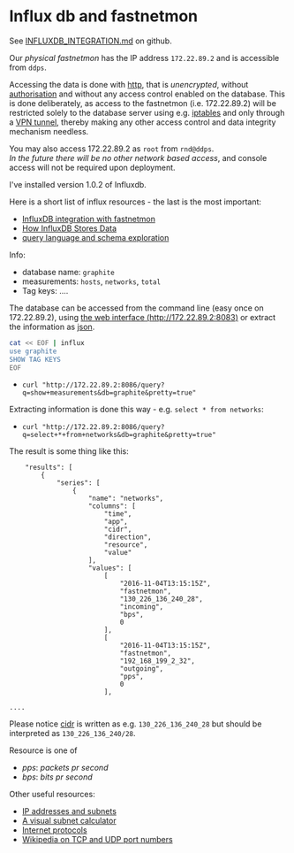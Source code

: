 
# Influx db and fastnetmon

See
[INFLUXDB_INTEGRATION.md](https://github.com/FastVPSEestiOu/fastnetmon/blob/master/docs/INFLUXDB_INTEGRATION.md)
on github.

Our _physical fastnetmon_ has the IP address ``172.22.89.2`` and is accessible from ``ddps``.

Accessing the data is done with
[http](https://en.wikipedia.org/wiki/Hypertext_Transfer_Protocol), that is
_unencrypted_, without
[authorisation](https://en.wikipedia.org/wiki/Basic_access_authentication) and
without any access control enabled on the database. This is done deliberately,
as access to the fastnetmon (i.e. 172.22.89.2) will be restricted solely to the
database server using e.g. [iptables](https://en.wikipedia.org/wiki/Iptables)
and only through a [VPN tunnel](https://en.wikipedia.org/wiki/OpenVPN), thereby
making any other access control and data integrity mechanism needless.

You may also access 172.22.89.2 as ``root`` from ``rnd@ddps``.        
_In the future there will be no other network based access_, and console access
will not be required upon deployment.

I've installed version 1.0.2 of Influxdb.

Here is a short list of influx resources - the last is the most important:

  - [InfluxDB integration with fastnetmon](https://github.com/FastVPSEestiOu/fastnetmon/blob/master/docs/INFLUXDB_INTEGRATION.md)
  - [How InfluxDB Stores Data](http://grisha.org/blog/2015/03/20/influxdb-data/)
  - [query language and schema exploration](https://docs.influxdata.com/influxdb/v1.0/query_language/schema_exploration/)

Info:        

  - database name: ``graphite``
  - measurements: ``hosts``, ``networks``, ``total``
  - Tag keys: .... 

The database can be accessed from the command line (easy once on 172.22.89.2),
using [the web interface (http://172.22.89.2:8083)](http://172.22.89.2:8083) or
extract the information as [json](https://en.wikipedia.org/wiki/JSON).

```bash
cat << EOF | influx
use graphite
SHOW TAG KEYS
EOF
```

  - ``curl "http://172.22.89.2:8086/query?q=show+measurements&db=graphite&pretty=true"``

Extracting information is done this way - e.g. ``select * from networks``:

  - ``curl "http://172.22.89.2:8086/query?q=select+*+from+networks&db=graphite&pretty=true"``

The result is some thing like this:

```
    "results": [
        {
            "series": [
                {
                    "name": "networks",
                    "columns": [
                        "time",
                        "app",
                        "cidr",
                        "direction",
                        "resource",
                        "value"
                    ],
                    "values": [
                        [
                            "2016-11-04T13:15:15Z",
                            "fastnetmon",
                            "130_226_136_240_28",
                            "incoming",
                            "bps",
                            0
                        ],
                        [
                            "2016-11-04T13:15:15Z",
                            "fastnetmon",
                            "192_168_199_2_32",
                            "outgoing",
                            "pps",
                            0
                        ],

....

```

Please notice [cidr](https://en.wikipedia.org/wiki/Classless_Inter-Domain_Routing) is written
as e.g. ``130_226_136_240_28`` but should be interpreted as ``130_226_136_240/28``.

Resource is one of

  - _pps_:  _packets pr second_
  - _bps_: _bits pr second_

Other useful resources:

  - [IP addresses and subnets](https://www.digitalocean.com/community/tutorials/understanding-ip-addresses-subnets-and-cidr-notation-for-networking)
  - [A visual subnet calculator](http://www.davidc.net/sites/default/subnets/subnets.html)
  - [Internet protocols](https://en.wikipedia.org/wiki/Internet_Protocol)
  - [Wikipedia on TCP and UDP port numbers](https://en.wikipedia.org/wiki/List_of_TCP_and_UDP_port_numbers) 


